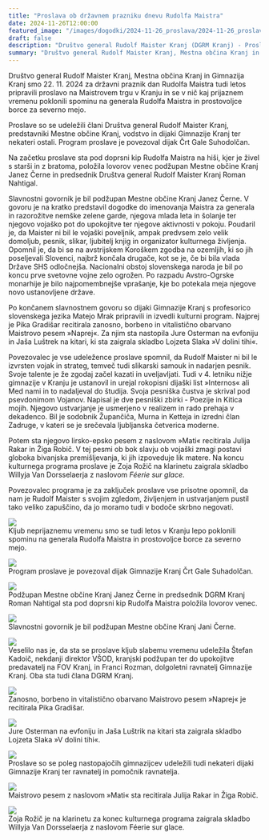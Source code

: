 ```yaml
---
title: "Proslava ob državnem prazniku dnevu Rudolfa Maistra" 
date: 2024-11-26T12:00:00
featured_image: "/images/dogodki/2024-11-26_proslava/2024-11-26_proslava_naslovna.jpg"
draft: false
description: "Društvo general Rudolf Maister Kranj (DGRM Kranj) - Proslava ob državnem prazniku dnevu Rudolfa Maistra"
summary: "Društvo general Rudolf Maister Kranj, Mestna občina Kranj in Gimnazija Kranj smo 22. 11. 2024 za državni praznik dan Rudolfa Maistra tudi letos pripravili proslavo na Maistrovem trgu v Kranju ..."
---
```


Društvo general Rudolf Maister Kranj, Mestna občina Kranj in Gimnazija Kranj smo 22. 11. 2024 za državni praznik dan Rudolfa Maistra tudi letos pripravili proslavo na Maistrovem trgu v Kranju in se v nič kaj prijaznem vremenu poklonili spominu na generala Rudolfa Maistra in prostovoljce borce za severno mejo.

Proslave so se udeležili člani Društva general Rudolf Maister Kranj, predstavniki Mestne občine Kranj, vodstvo in dijaki Gimnazije Kranj ter nekateri ostali. Program proslave je povezoval dijak Črt Gale Suhodolčan. 

Na začetku proslave sta pod doprsni kip Rudolfa Maistra na hiši, kjer je živel s starši in z bratoma, položila lovorov venec podžupan Mestne občine Kranj Janez Černe in predsednik Društva general Rudolf Maister Kranj Roman Nahtigal. 

Slavnostni govornik je bil podžupan Mestne občine Kranj Janez Černe. V govoru je na kratko predstavil dogodke do imenovanja Maistra za generala in razorožitve nemške zelene garde, njegova mlada leta in šolanje ter njegovo vojaško pot do upokojitve ter njegove aktivnosti v pokoju. Poudaril je, da Maister ni bil le vojaški poveljnik, ampak predvsem zelo velik domoljub, pesnik, slikar, ljubitelj knjig in organizator kulturnega življenja. Opomnil je, da bi se na avstrijskem Koroškem zgodba na ozemljih, ki so jih poseljevali Slovenci, najbrž končala drugače, kot se je, če bi bila vlada Države SHS odločnejša. Nacionalni obstoj slovenskega naroda je bil po koncu prve svetovne vojne zelo ogrožen. Po razpadu Avstro-Ogrske monarhije je bilo najpomembnejše vprašanje, kje bo potekala meja njegove novo ustanovljene države. 

Po končanem slavnostnem govoru so dijaki Gimnazije Kranj s profesorico slovenskega jezika Matejo Mrak pripravili in izvedli kulturni program. Najprej je Pika Gradišar recitirala zanosno, borbeno in vitalistično obarvano Maistrovo pesem »Naprej«.
Za njim sta  nastopila Jure Osterman na evfoniju in Jaša Luštrek na kitari, ki sta zaigrala  skladbo Lojzeta Slaka »V dolini tihi«.

Povezovalec je vse udeležence proslave spomnil, da Rudolf Maister ni bil le izvrsten vojak in strateg, temveč tudi slikarski samouk in nadarjen pesnik. Svoje talente je že zgodaj začel kazati in uveljavljati. Tudi v 4. letniku nižje gimnazije v Kranju je ustanovil in urejal rokopisni dijaški list »Internos« ali Med nami in to nadaljeval do študija. Svoja pesniška čustva je skrival pod psevdonimom Vojanov. Napisal je dve pesniški zbirki - Poezije in Kitica mojih. Njegovo ustvarjanje je usmerjeno v realizem in rado prehaja v dekadenco. Bil je sodobnik Župančiča, Murna in Ketteja in izredni član Zadruge, v kateri se je srečevala ljubljanska četverica moderne. 

Potem sta njegovo lirsko-epsko pesem z naslovom »Mati« recitirala Julija Rakar in Žiga Robič. V tej pesmi ob bok slavju ob vojaški zmagi postavi globoka bivanjska premišljevanja, ki jih izpoveduje lik matere. Na koncu kulturnega programa proslave je Zoja Rožič na klarinetu zaigrala skladbo Willyja Van Dorsselaerja z naslovom *Féerie sur glace*. 

Povezovalec programa je za zaključek proslave vse prisotne opomnil, da nam je  Rudolf Maister s svojim zgledom, življenjem in ustvarjanjem pustil tako veliko zapuščino, da jo moramo tudi v bodoče skrbno negovati.

![](/images/dogodki/2024-11-26_proslava/2024-11-26_proslava_1.jpg " ")  
Kljub neprijaznemu vremenu smo se tudi letos v Kranju lepo poklonili spominu na generala Rudolfa Maistra in prostovoljce borce za severno mejo.

![](/images/dogodki/2024-11-26_proslava/2024-11-26_proslava_2.jpg " ")  
Program proslave je povezoval dijak Gimnazije Kranj Črt Gale Suhadolčan.

![](/images/dogodki/2024-11-26_proslava/2024-11-26_proslava_3.jpg " ")  
Podžupan Mestne občine Kranj Janez Černe in predsednik DGRM Kranj Roman Nahtigal sta pod doprsni kip Rudolfa Maistra položila lovorov venec.          

![](/images/dogodki/2024-11-26_proslava/2024-11-26_proslava_4.jpg " ")  
Slavnostni govornik je bil podžupan Mestne občine Kranj Jani Černe.

![](/images/dogodki/2024-11-26_proslava/2024-11-26_proslava_5.jpg " ")  
Veselilo nas je, da sta se proslave kljub slabemu vremenu udeležila Štefan Kadoič, nekdanji direktor VŠOD, kranjski podžupan ter do upokojitve predavatelj na FOV Kranj, in Franci Rozman, dolgoletni ravnatelj Gimnazije Kranj. Oba sta tudi člana DGRM Kranj. 

![](/images/dogodki/2024-11-26_proslava/2024-11-26_proslava_6.jpg " ")  
Zanosno, borbeno in vitalistično obarvano Maistrovo pesem »Naprej« je recitirala Pika Gradišar.            
                                        
![](/images/dogodki/2024-11-26_proslava/2024-11-26_proslava_7.jpg " ")  
Jure Osterman na evfoniju in Jaša Luštrik na kitari sta zaigrala skladbo Lojzeta Slaka »V dolini tihi«.

![](/images/dogodki/2024-11-26_proslava/2024-11-26_proslava_8.jpg " ")  
Proslave so se poleg nastopajočih gimnazijcev udeležili tudi nekateri dijaki Gimnazije Kranj ter ravnatelj in pomočnik ravnatelja.

![](/images/dogodki/2024-11-26_proslava/2024-11-26_proslava_9.jpg " ")  
Maistrovo pesem z naslovom »Mati« sta recitirala Julija Rakar in Žiga Robič.

![](/images/dogodki/2024-11-26_proslava/2024-11-26_proslava_10.jpg " ")  
Zoja Rožič je na klarinetu za konec kulturnega programa zaigrala skladbo Willyja Van Dorsselaerja z naslovom Féerie sur glace.       
